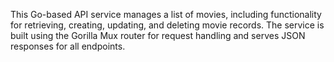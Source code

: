 This Go-based API service manages a list of movies, including functionality for retrieving, creating, updating, and deleting movie records. The service is built using the Gorilla Mux router for request handling and serves JSON responses for all endpoints.
